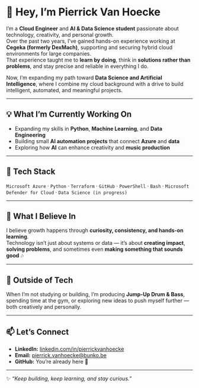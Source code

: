 # 👋 Hey, I’m **Pierrick Van Hoecke**

I’m a **Cloud Engineer** and **AI & Data Science student** passionate about technology, creativity, and personal growth.  
Over the past two years, I’ve gained hands-on experience working at **Cegeka (formerly DexMach)**, supporting and securing hybrid cloud environments for large companies.  
That experience taught me to **learn by doing**, think in **solutions rather than problems**, and stay precise and reliable in everything I do.  

Now, I’m expanding my path toward **Data Science and Artificial Intelligence**, where I combine my cloud background with a drive to build intelligent, automated, and meaningful projects.

---

## 💡 What I’m Currently Working On
- Expanding my skills in **Python**, **Machine Learning**, and **Data Engineering**  
- Building small **AI automation projects** that connect **Azure** and **data**  
- Exploring how **AI** can enhance creativity and **music production**

---

## 🧠 Tech Stack
`Microsoft Azure` · `Python` · `Terraform` · `GitHub` · `PowerShell` · `Bash` · `Microsoft Defender for Cloud` · `Data Science (in progress)`

---

## 🌱 What I Believe In
I believe growth happens through **curiosity, consistency, and hands-on learning**.  
Technology isn’t just about systems or data — it’s about **creating impact**, **solving problems**, and sometimes even **making something that sounds good** 🎶  

---

## 🎵 Outside of Tech
When I’m not studying or building, I’m producing **Jump-Up Drum & Bass**, spending time at the gym, or exploring new ideas to push myself further — both creatively and personally.

---

## 📫 Let’s Connect
- **LinkedIn:** [linkedin.com/in/pierrickvanhoecke](https://linkedin.com/in/pierrickvanhoecke)  
- **Email:** [pierrick.vanhoecke@bunko.be](mailto:pierrick.vanhoecke@bunko.be)  
- **GitHub:** You’re already here 🚀  

---

✨ *“Keep building, keep learning, and stay curious.”*  
